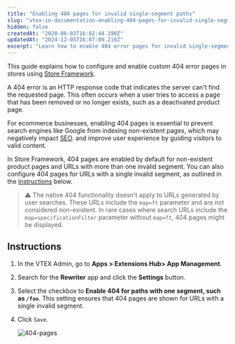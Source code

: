 ```yaml
---
title: "Enabling 404 pages for invalid single-segment paths"
slug: "vtex-io-documentation-enabling-404-pages-for-invalid-single-segment-paths"
hidden: false
createdAt: "2020-06-03T16:02:44.190Z"
updatedAt: "2024-12-05T16:07:09.216Z"
excerpt: "Learn how to enable 404 error pages for invalid single-segment paths."
---
```


This guide explains how to configure and enable custom 404 error pages in stores using [Store Framework](https://developers.vtex.com/docs/guides/store-framework).

A 404 error is an HTTP response code that indicates the server can't find the requested page. This often occurs when a user tries to access a page that has been removed or no longer exists, such as a deactivated product page.

For ecommerce businesses, enabling 404 pages is essential to
prevent search engines like Google from indexing non-existent pages, which may negatively impact [SEO](https://developers.vtex.com/docs/guides/storefront-seo).
and improve user experience by guiding visitors to valid content.

In Store Framework, 404 pages are enabled by default for non-existent product pages and URLs with more than one invalid segment. You can also configure 404 pages for URLs with a single invalid segment, as outlined in the [instructions](#instructions) below.

> ⚠ The native 404 functionality doesn't apply to URLs generated by user searches. These URLs include the `map=ft` parameter and are not considered non-existent. In rare cases where search URLs include the `map=specificationFilter` parameter without `map=ft`, 404 pages might be displayed.

## Instructions

1. In the VTEX Admin, go to **Apps > Extensions Hub> App Management**.
2. Search for the **Rewriter** app and click the **Settings** button.
3. Select the checkbox to **Enable 404 for paths with one segment, such as `/foo`**. This setting ensures that 404 pages are shown for URLs with a single invalid segment.
4. Click `Save`.

   ![404-pages](https://cdn.jsdelivr.net/gh/vtexdocs/dev-portal-content@main/images/vtex-io-documentation-enabling-404-pages-0.png)
